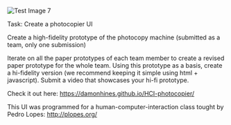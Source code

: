 ![Test Image 7](https://img.freepik.com/free-vector/professional-office-copier-multifunction-printer-printing-paper-documents-isolated-vector-illustration-printer-copier-machine-office-work_53562-6147.jpg?size=626&ext=jpg)

Task: Create a photocopier UI 

Create a high-fidelity prototype of the photocopy machine (submitted as a team, only one submission)

Iterate on all the paper prototypes of each team member to create a revised paper prototype for the whole team.
Using this prototype as a basis, create a hi-fidelity version (we recommend keeping it simple using html + javascript).
Submit a video that showcases your hi-fi prototype.


Check it out here: https://damonhines.github.io/HCI-photocopier/



This UI was programmed for a human-computer-interaction class tought by Pedro Lopes: http://plopes.org/

